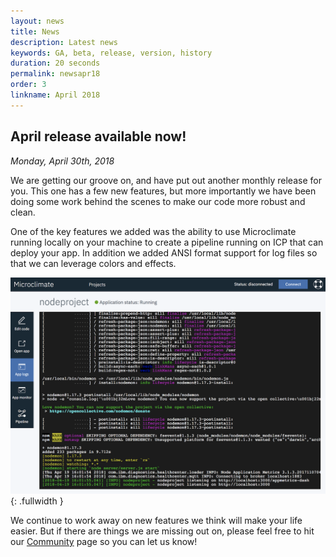 ```yaml
---
layout: news
title: News
description: Latest news
keywords: GA, beta, release, version, history
duration: 20 seconds
permalink: newsapr18
order: 3
linkname: April 2018
---
```



## April release available now!

*Monday, April 30th, 2018*

We are getting our groove on, and have put out another monthly release for you. This one has a few new features, but more importantly we have been doing some work behind the scenes to make our code more robust and clean.

One of the key features we added was the ability to use Microclimate running locally on your machine to create a pipeline running on ICP that can deploy your app. In addition we added ANSI format support for log files so that we can leverage colors and effects.

![Colors and effects](dist/images/colorsandeffects.png){: .fullwidth }

We continue to work away on new features we think will make your life easier. But if there are things we are missing out on, please feel free to hit our [Community](./community) page so you can let us know!
